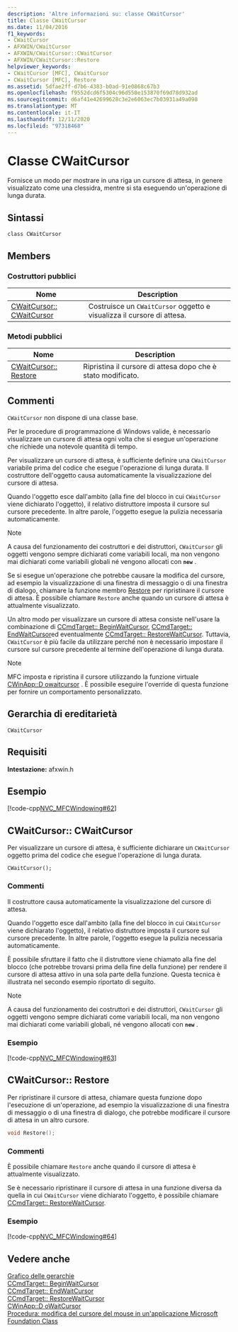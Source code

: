 ```yaml
---
description: 'Altre informazioni su: classe CWaitCursor'
title: Classe CWaitCursor
ms.date: 11/04/2016
f1_keywords:
- CWaitCursor
- AFXWIN/CWaitCursor
- AFXWIN/CWaitCursor::CWaitCursor
- AFXWIN/CWaitCursor::Restore
helpviewer_keywords:
- CWaitCursor [MFC], CWaitCursor
- CWaitCursor [MFC], Restore
ms.assetid: 5dfae2ff-d7b6-4383-b0ad-91e0868c67b3
ms.openlocfilehash: f9552dcd6f5304c96d550e153870f69d78d932ad
ms.sourcegitcommit: d6af41e42699628c3e2e6063ec7b03931a49a098
ms.translationtype: MT
ms.contentlocale: it-IT
ms.lasthandoff: 12/11/2020
ms.locfileid: "97318468"
---
```

# <a name="cwaitcursor-class"></a>Classe CWaitCursor

Fornisce un modo per mostrare in una riga un cursore di attesa, in genere visualizzato come una clessidra, mentre si sta eseguendo un'operazione di lunga durata.

## <a name="syntax"></a>Sintassi

```
class CWaitCursor
```

## <a name="members"></a>Members

### <a name="public-constructors"></a>Costruttori pubblici

|Nome|Description|
|----------|-----------------|
|[CWaitCursor:: CWaitCursor](#cwaitcursor)|Costruisce un `CWaitCursor` oggetto e visualizza il cursore di attesa.|

### <a name="public-methods"></a>Metodi pubblici

|Nome|Description|
|----------|-----------------|
|[CWaitCursor:: Restore](#restore)|Ripristina il cursore di attesa dopo che è stato modificato.|

## <a name="remarks"></a>Commenti

`CWaitCursor` non dispone di una classe base.

Per le procedure di programmazione di Windows valide, è necessario visualizzare un cursore di attesa ogni volta che si esegue un'operazione che richiede una notevole quantità di tempo.

Per visualizzare un cursore di attesa, è sufficiente definire una `CWaitCursor` variabile prima del codice che esegue l'operazione di lunga durata. Il costruttore dell'oggetto causa automaticamente la visualizzazione del cursore di attesa.

Quando l'oggetto esce dall'ambito (alla fine del blocco in cui `CWaitCursor` viene dichiarato l'oggetto), il relativo distruttore imposta il cursore sul cursore precedente. In altre parole, l'oggetto esegue la pulizia necessaria automaticamente.

> [!NOTE]
> A causa del funzionamento dei costruttori e dei distruttori, `CWaitCursor` gli oggetti vengono sempre dichiarati come variabili locali, ma non vengono mai dichiarati come variabili globali né vengono allocati con **`new`** .

Se si esegue un'operazione che potrebbe causare la modifica del cursore, ad esempio la visualizzazione di una finestra di messaggio o di una finestra di dialogo, chiamare la funzione membro [Restore](#restore) per ripristinare il cursore di attesa. È possibile chiamare `Restore` anche quando un cursore di attesa è attualmente visualizzato.

Un altro modo per visualizzare un cursore di attesa consiste nell'usare la combinazione di [CCmdTarget:: BeginWaitCursor](../../mfc/reference/ccmdtarget-class.md#beginwaitcursor), [CCmdTarget:: EndWaitCursor](../../mfc/reference/ccmdtarget-class.md#endwaitcursor)ed eventualmente [CCmdTarget:: RestoreWaitCursor](../../mfc/reference/ccmdtarget-class.md#restorewaitcursor). Tuttavia, `CWaitCursor` è più facile da utilizzare perché non è necessario impostare il cursore sul cursore precedente al termine dell'operazione di lunga durata.

> [!NOTE]
> MFC imposta e ripristina il cursore utilizzando la funzione virtuale [CWinApp::D owaitcursor](../../mfc/reference/cwinapp-class.md#dowaitcursor) . È possibile eseguire l'override di questa funzione per fornire un comportamento personalizzato.

## <a name="inheritance-hierarchy"></a>Gerarchia di ereditarietà

`CWaitCursor`

## <a name="requirements"></a>Requisiti

**Intestazione:** afxwin.h

## <a name="example"></a>Esempio

[!code-cpp[NVC_MFCWindowing#62](../../mfc/reference/codesnippet/cpp/cwaitcursor-class_1.cpp)]

## <a name="cwaitcursorcwaitcursor"></a><a name="cwaitcursor"></a> CWaitCursor:: CWaitCursor

Per visualizzare un cursore di attesa, è sufficiente dichiarare un `CWaitCursor` oggetto prima del codice che esegue l'operazione di lunga durata.

```
CWaitCursor();
```

### <a name="remarks"></a>Commenti

Il costruttore causa automaticamente la visualizzazione del cursore di attesa.

Quando l'oggetto esce dall'ambito (alla fine del blocco in cui `CWaitCursor` viene dichiarato l'oggetto), il relativo distruttore imposta il cursore sul cursore precedente. In altre parole, l'oggetto esegue la pulizia necessaria automaticamente.

È possibile sfruttare il fatto che il distruttore viene chiamato alla fine del blocco (che potrebbe trovarsi prima della fine della funzione) per rendere il cursore di attesa attivo in una sola parte della funzione. Questa tecnica è illustrata nel secondo esempio riportato di seguito.

> [!NOTE]
> A causa del funzionamento dei costruttori e dei distruttori, `CWaitCursor` gli oggetti vengono sempre dichiarati come variabili locali, ma non vengono mai dichiarati come variabili globali, né vengono allocati con **`new`** .

### <a name="example"></a>Esempio

[!code-cpp[NVC_MFCWindowing#63](../../mfc/reference/codesnippet/cpp/cwaitcursor-class_2.cpp)]

## <a name="cwaitcursorrestore"></a><a name="restore"></a> CWaitCursor:: Restore

Per ripristinare il cursore di attesa, chiamare questa funzione dopo l'esecuzione di un'operazione, ad esempio la visualizzazione di una finestra di messaggio o di una finestra di dialogo, che potrebbe modificare il cursore di attesa in un altro cursore.

```cpp
void Restore();
```

### <a name="remarks"></a>Commenti

È possibile chiamare `Restore` anche quando il cursore di attesa è attualmente visualizzato.

Se è necessario ripristinare il cursore di attesa in una funzione diversa da quella in cui `CWaitCursor` viene dichiarato l'oggetto, è possibile chiamare [CCmdTarget:: RestoreWaitCursor](../../mfc/reference/ccmdtarget-class.md#restorewaitcursor).

### <a name="example"></a>Esempio

[!code-cpp[NVC_MFCWindowing#64](../../mfc/reference/codesnippet/cpp/cwaitcursor-class_3.cpp)]

## <a name="see-also"></a>Vedere anche

[Grafico delle gerarchie](../../mfc/hierarchy-chart.md)<br/>
[CCmdTarget:: BeginWaitCursor](../../mfc/reference/ccmdtarget-class.md#beginwaitcursor)<br/>
[CCmdTarget:: EndWaitCursor](../../mfc/reference/ccmdtarget-class.md#endwaitcursor)<br/>
[CCmdTarget:: RestoreWaitCursor](../../mfc/reference/ccmdtarget-class.md#restorewaitcursor)<br/>
[CWinApp::D oWaitCursor](../../mfc/reference/cwinapp-class.md#dowaitcursor)<br/>
[Procedura: modifica del cursore del mouse in un'applicazione Microsoft Foundation Class](https://go.microsoft.com/fwlink/p/?linkid=128044)
